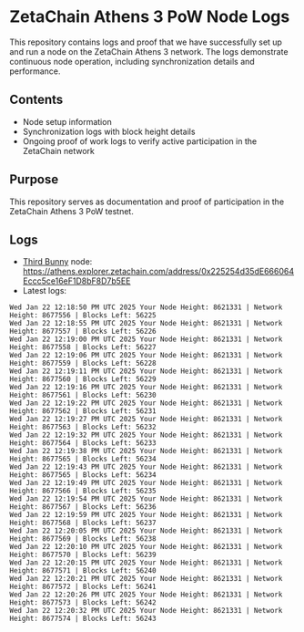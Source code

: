 # ZetaChain Athens 3 PoW Node Logs
This repository contains logs and proof that we have successfully set up and run a node on the ZetaChain Athens 3 network. The logs demonstrate continuous node operation, including synchronization details and performance.

## Contents
- Node setup information
- Synchronization logs with block height details
- Ongoing proof of work logs to verify active participation in the ZetaChain network

## Purpose
This repository serves as documentation and proof of participation in the ZetaChain Athens 3 PoW testnet.

## Logs

- [Third Bunny](https://thirdbunny.xyz/) node: https://athens.explorer.zetachain.com/address/0x225254d35dE666064Eccc5ce16eF1D8bF8D7b5EE
- Latest logs:
```
Wed Jan 22 12:18:50 PM UTC 2025 Your Node Height: 8621331 | Network Height: 8677556 | Blocks Left: 56225
Wed Jan 22 12:18:55 PM UTC 2025 Your Node Height: 8621331 | Network Height: 8677557 | Blocks Left: 56226
Wed Jan 22 12:19:00 PM UTC 2025 Your Node Height: 8621331 | Network Height: 8677558 | Blocks Left: 56227
Wed Jan 22 12:19:06 PM UTC 2025 Your Node Height: 8621331 | Network Height: 8677559 | Blocks Left: 56228
Wed Jan 22 12:19:11 PM UTC 2025 Your Node Height: 8621331 | Network Height: 8677560 | Blocks Left: 56229
Wed Jan 22 12:19:16 PM UTC 2025 Your Node Height: 8621331 | Network Height: 8677561 | Blocks Left: 56230
Wed Jan 22 12:19:22 PM UTC 2025 Your Node Height: 8621331 | Network Height: 8677562 | Blocks Left: 56231
Wed Jan 22 12:19:27 PM UTC 2025 Your Node Height: 8621331 | Network Height: 8677563 | Blocks Left: 56232
Wed Jan 22 12:19:32 PM UTC 2025 Your Node Height: 8621331 | Network Height: 8677564 | Blocks Left: 56233
Wed Jan 22 12:19:38 PM UTC 2025 Your Node Height: 8621331 | Network Height: 8677565 | Blocks Left: 56234
Wed Jan 22 12:19:43 PM UTC 2025 Your Node Height: 8621331 | Network Height: 8677565 | Blocks Left: 56234
Wed Jan 22 12:19:49 PM UTC 2025 Your Node Height: 8621331 | Network Height: 8677566 | Blocks Left: 56235
Wed Jan 22 12:19:54 PM UTC 2025 Your Node Height: 8621331 | Network Height: 8677567 | Blocks Left: 56236
Wed Jan 22 12:19:59 PM UTC 2025 Your Node Height: 8621331 | Network Height: 8677568 | Blocks Left: 56237
Wed Jan 22 12:20:05 PM UTC 2025 Your Node Height: 8621331 | Network Height: 8677569 | Blocks Left: 56238
Wed Jan 22 12:20:10 PM UTC 2025 Your Node Height: 8621331 | Network Height: 8677570 | Blocks Left: 56239
Wed Jan 22 12:20:15 PM UTC 2025 Your Node Height: 8621331 | Network Height: 8677571 | Blocks Left: 56240
Wed Jan 22 12:20:21 PM UTC 2025 Your Node Height: 8621331 | Network Height: 8677572 | Blocks Left: 56241
Wed Jan 22 12:20:26 PM UTC 2025 Your Node Height: 8621331 | Network Height: 8677573 | Blocks Left: 56242
Wed Jan 22 12:20:32 PM UTC 2025 Your Node Height: 8621331 | Network Height: 8677574 | Blocks Left: 56243
```
